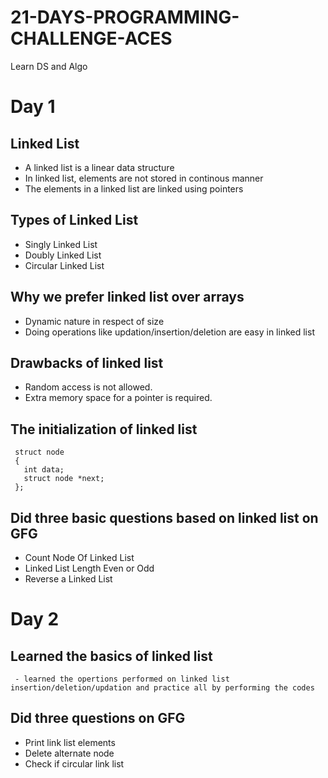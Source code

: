 # 21-DAYS-PROGRAMMING-CHALLENGE-ACES
Learn DS and Algo

# Day 1

## Linked List
- A linked list is a linear data structure
- In linked list, elements are not stored in continous manner
- The elements in a linked list are linked using pointers 

## Types of Linked List
 - Singly Linked List
 - Doubly Linked List
 - Circular Linked List

## Why we prefer linked list over arrays
 - Dynamic nature in respect of size
 - Doing operations like updation/insertion/deletion are easy in linked list
 
## Drawbacks of linked list
   -  Random access is not allowed. 
   -  Extra memory space for a pointer is required.
   
## The initialization of linked list
     struct node
     {
       int data;
       struct node *next;
     };

## Did three basic questions based on linked list on GFG
  - Count Node Of Linked List
  - Linked List Length Even or Odd
  - Reverse a Linked List

# Day 2
  ## Learned the basics of linked list
     - learned the opertions performed on linked list insertion/deletion/updation and practice all by performing the codes
   
  ## Did three questions on GFG
   - Print link list elements
   - Delete alternate node
   - Check if circular link list
